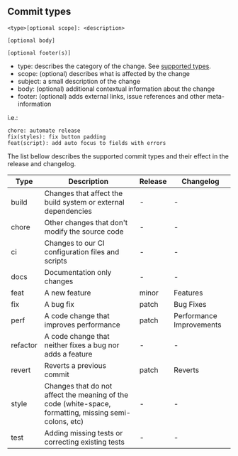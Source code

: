 ## Commit types
```
<type>[optional scope]: <description>

[optional body]

[optional footer(s)]
```

- type: describes the category of the change. See [supported types](#commit-types).
- scope: (optional) describes what is affected by the change
- subject: a small description of the change
- body: (optional) additional contextual information about the change
- footer: (optional) adds external links, issue references and other meta-information

i.e.: 

```
chore: automate release
fix(styles): fix button padding
feat(script): add auto focus to fields with errors
```

The list bellow describes the supported commit types and their effect in the release and changelog.

| Type     | Description                                                                                            | Release | Changelog                |
|----------|--------------------------------------------------------------------------------------------------------|---------|--------------------------|
| build    | Changes that affect the build system or external dependencies                                          | -       | -                        |
| chore    | Other changes that don't modify the source code                                                        | -       | -                        |
| ci       | Changes to our CI configuration files and scripts                                                      | -       | -                        |
| docs     | Documentation only changes                                                                             | -       | -                        |
| feat     | A new feature                                                                                          | minor   | Features                 |
| fix      | A bug fix                                                                                              | patch   | Bug Fixes                |
| perf     | A code change that improves performance                                                                | patch   | Performance Improvements |
| refactor | A code change that neither fixes a bug nor adds a feature                                              | -       | -                        |
| revert   | Reverts a previous commit                                                                              | patch   | Reverts                  |
| style    | Changes that do not affect the meaning of the code (white-space, formatting, missing semi-colons, etc) | -       | -                        |
| test     | Adding missing tests or correcting existing tests                                                      | -       | -                        |